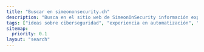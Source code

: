 ```yaml
---
title: "Buscar en simeononsecurity.ch"
description: "Busca en el sitio web de SimeonOnSecurity información experta sobre ciberseguridad, automatización y tecnología de vanguardia. Mantente informado y seguro."
tags: ["ideas sobre ciberseguridad", "experiencia en automatización", "tendencias tecnológicas", "seguridad digital", "defensa cibernética", "protección de redes", "seguridad de la información", "conocimiento tecnológico", "amenazas cibernéticas", "recursos tecnológicos", "consejos de seguridad", "noticias de la industria", "actualizaciones tecnológicas", "artículos de ciberseguridad", "técnicas de automatización", "privacidad digital", "experiencia técnica", "conocimiento de IT", "seguridad de redes", "recursos de ciberseguridad"]
sitemap:
  priority: 0.1
layout: "search"
---
```

